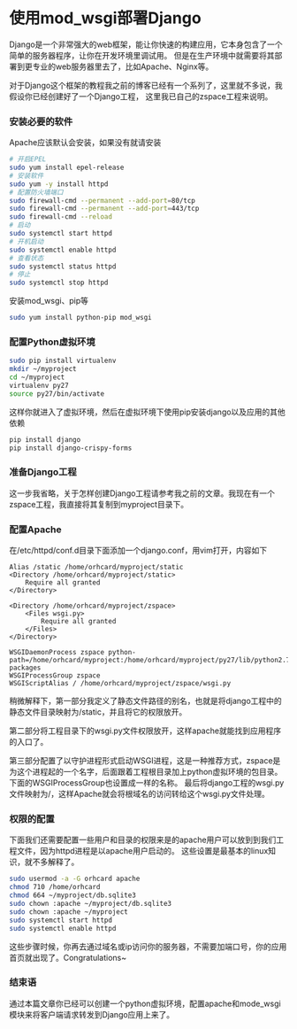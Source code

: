 # 使用mod_wsgi部署Django

Django是一个非常强大的web框架，能让你快速的构建应用，它本身包含了一个简单的服务器程序，让你在开发环境里调试用。
但是在生产环境中就需要将其部署到更专业的web服务器里去了，比如Apache、Nginx等。

对于Django这个框架的教程我之前的博客已经有一个系列了，这里就不多说，我假设你已经创建好了一个Django工程，
这里我已自己的zspace工程来说明。

### 安装必要的软件

Apache应该默认会安装，如果没有就请安装
```bash
# 开启EPEL
sudo yum install epel-release
# 安装软件
sudo yum -y install httpd
# 配置防火墙端口
sudo firewall-cmd --permanent --add-port=80/tcp
sudo firewall-cmd --permanent --add-port=443/tcp
sudo firewall-cmd --reload
# 启动
sudo systemctl start httpd
# 开机启动
sudo systemctl enable httpd
# 查看状态
sudo systemctl status httpd
# 停止
sudo systemctl stop httpd
```

安装mod_wsgi、pip等
```bash
sudo yum install python-pip mod_wsgi
```

### 配置Python虚拟环境

```bash
sudo pip install virtualenv
mkdir ~/myproject
cd ~/myproject
virtualenv py27
source py27/bin/activate
```

这样你就进入了虚拟环境，然后在虚拟环境下使用pip安装django以及应用的其他依赖
```bash
pip install django
pip install django-crispy-forms
```

### 准备Django工程
这一步我省略，关于怎样创建Django工程请参考我之前的文章。我现在有一个zspace工程，我直接将其复制到myproject目录下。

### 配置Apache
在/etc/httpd/conf.d目录下面添加一个django.conf，用vim打开，内容如下
```
Alias /static /home/orhcard/myproject/static
<Directory /home/orhcard/myproject/static>
    Require all granted
</Directory>

<Directory /home/orhcard/myproject/zspace>
    <Files wsgi.py>
        Require all granted
    </Files>
</Directory>

WSGIDaemonProcess zspace python-path=/home/orhcard/myproject:/home/orhcard/myproject/py27/lib/python2.7/site-packages
WSGIProcessGroup zspace
WSGIScriptAlias / /home/orhcard/myproject/zspace/wsgi.py
```

稍微解释下，第一部分我定义了静态文件路径的别名，也就是将django工程中的静态文件目录映射为/static，并且将它的权限放开。

第二部分将工程目录下的wsgi.py文件权限放开，这样apache就能找到应用程序的入口了。

第三部分配置了以守护进程形式启动WSGI进程，这是一种推荐方式，zspace是为这个进程起的一个名字，后面跟着工程根目录加上python虚拟环境的包目录。
下面的WSGIProcessGroup也设置成一样的名称。
最后将django工程的wsgi.py文件映射为/，这样Apache就会将根域名的访问转给这个wsgi.py文件处理。

### 权限的配置
下面我们还需要配置一些用户和目录的权限来是的apache用户可以放到到我们工程文件，因为httpd进程是以apache用户启动的。
这些设置是最基本的linux知识，就不多解释了。
```bash
sudo usermod -a -G orhcard apache
chmod 710 /home/orhcard
chmod 664 ~/myproject/db.sqlite3
sudo chown :apache ~/myproject/db.sqlite3
sudo chown :apache ~/myproject
sudo systemctl start httpd
sudo systemctl enable httpd
```
这些步骤时候，你再去通过域名或ip访问你的服务器，不需要加端口号，你的应用首页就出现了。Congratulations~

### 结束语
通过本篇文章你已经可以创建一个python虚拟环境，配置apache和mode_wsgi模块来将客户端请求转发到Django应用上来了。
